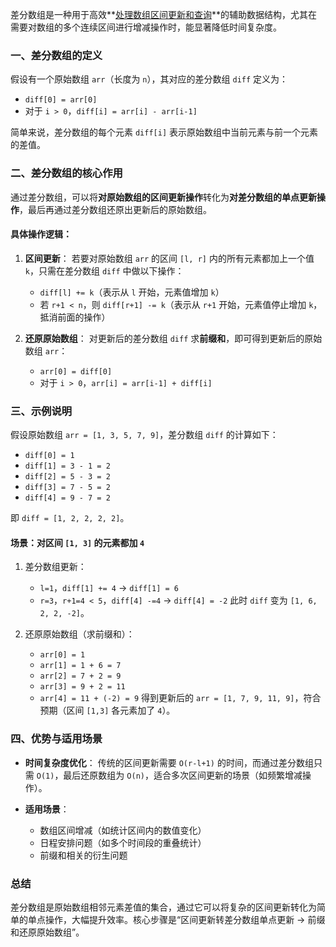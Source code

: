 差分数组是一种用于高效**<u>处理数组区间更新和查询</u>**的辅助数据结构，尤其在需要对数组的多个连续区间进行增减操作时，能显著降低时间复杂度。

### **一、差分数组的定义**

假设有一个原始数组 `arr`（长度为 `n`），其对应的差分数组 `diff` 定义为：

- `diff[0] = arr[0]`
- 对于 `i > 0`，`diff[i] = arr[i] - arr[i-1]`

简单来说，差分数组的每个元素 `diff[i]` 表示原始数组中当前元素与前一个元素的差值。

### **二、差分数组的核心作用**

通过差分数组，可以将**对原始数组的区间更新操作**转化为**对差分数组的单点更新操作**，最后再通过差分数组还原出更新后的原始数组。

#### 具体操作逻辑：

1. **区间更新**：
    若要对原始数组 `arr` 的区间 `[l, r]` 内的所有元素都加上一个值 `k`，只需在差分数组 `diff` 中做以下操作：

    - `diff[l] += k`（表示从 `l` 开始，元素值增加 `k`）
    - 若 `r+1 < n`，则 `diff[r+1] -= k`（表示从 `r+1` 开始，元素值停止增加 `k`，抵消前面的操作）
2. **还原原始数组**：
    对更新后的差分数组 `diff` 求**前缀和**，即可得到更新后的原始数组 `arr`：

    - `arr[0] = diff[0]`
    - 对于 `i > 0`，`arr[i] = arr[i-1] + diff[i]`

### **三、示例说明**

假设原始数组 `arr = [1, 3, 5, 7, 9]`，差分数组 `diff` 的计算如下：

- `diff[0] = 1`
- `diff[1] = 3 - 1 = 2`
- `diff[2] = 5 - 3 = 2`
- `diff[3] = 7 - 5 = 2`
- `diff[4] = 9 - 7 = 2`

即 `diff = [1, 2, 2, 2, 2]`。

#### 场景：对区间 `[1, 3]` 的元素都加 `4`

1. 差分数组更新：

    - `l=1`，`diff[1] += 4` → `diff[1] = 6`
    - `r=3`，`r+1=4 < 5`，`diff[4] -=4` → `diff[4] = -2`
      此时 `diff` 变为 `[1, 6, 2, 2, -2]`。
2. 还原原始数组（求前缀和）：

    - `arr[0] = 1`
    - `arr[1] = 1 + 6 = 7`
    - `arr[2] = 7 + 2 = 9`
    - `arr[3] = 9 + 2 = 11`
    - `arr[4] = 11 + (-2) = 9`
      得到更新后的 `arr = [1, 7, 9, 11, 9]`，符合预期（区间 `[1,3]` 各元素加了 `4`）。

### **四、优势与适用场景**

- **时间复杂度优化**：
  传统的区间更新需要 `O(r-l+1)` 的时间，而通过差分数组只需 `O(1)`，最后还原数组为 `O(n)`，适合多次区间更新的场景（如频繁增减操作）。
- **适用场景**：

  - 数组区间增减（如统计区间内的数值变化）
  - 日程安排问题（如多个时间段的重叠统计）
  - 前缀和相关的衍生问题

### **总结**

差分数组是原始数组相邻元素差值的集合，通过它可以将复杂的区间更新转化为简单的单点操作，大幅提升效率。核心步骤是“区间更新转差分数组单点更新 → 前缀和还原原始数组”。
